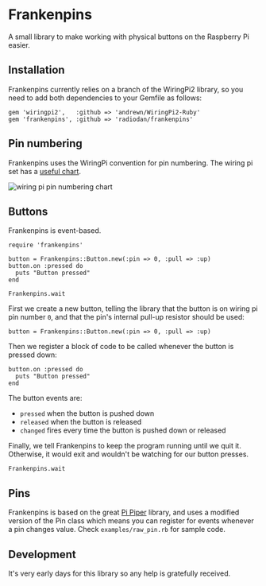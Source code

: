 Frankenpins
===

A small library to make working with physical buttons on the Raspberry Pi easier.

Installation
---

Frankenpins currently relies on a branch of the WiringPi2 library, so you need to add both dependencies to your Gemfile as follows:

    gem 'wiringpi2',   :github => 'andrewn/WiringPi2-Ruby'
    gem 'frankenpins', :github => 'radiodan/frankenpins'

Pin numbering
---

Frankenpins uses the WiringPi convention for pin numbering. The wiring pi set has a [useful chart](http://wiringpi.com/).

![wiring pi pin numbering chart](http://wiringpi.com/wp-content/uploads/2013/03/gpio1.png)

Buttons
---

Frankenpins is event-based.

    require 'frankenpins'

    button = Frankenpins::Button.new(:pin => 0, :pull => :up)
    button.on :pressed do
      puts "Button pressed"
    end

    Frankenpins.wait

First we create a new button, telling the library that the button is on wiring pi pin number `0`, and that the pin's internal pull-up resistor should be used:

    button = Frankenpins::Button.new(:pin => 0, :pull => :up)

Then we register a block of code to be called whenever the button is pressed down:

    button.on :pressed do
      puts "Button pressed"
    end

The button events are:

 - `pressed` when the button is pushed down
 - `released` when the button is released
 - `changed` fires every time the button is pushed down or released

Finally, we tell Frankenpins to keep the program running until we quit it. Otherwise, it would exit and wouldn't be watching for our button presses.

    Frankenpins.wait

Pins
---

Frankenpins is based on the great [Pi Piper]() library, and uses a modified version of the Pin class which means you can register for events whenever a pin changes value. Check `examples/raw_pin.rb` for sample code.

Development
---

It's very early days for this library so any help is gratefully received.

